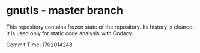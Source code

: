# gnutls - master branch

This repository contains frozen state of the repository.
Its history is cleared. It is used only for static code
analysis with Codacy.

Commit Time: 1702014248